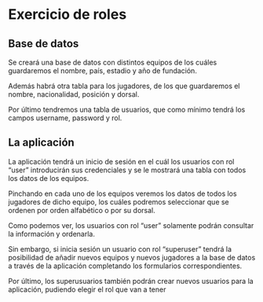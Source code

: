 # Exercicio de roles

## Base de datos

Se creará una base de datos con distintos equipos de los cuáles guardaremos el nombre, país, estadio y año de fundación. 

Además habrá otra tabla para los jugadores, de los que guardaremos el nombre, nacionalidad, posición y dorsal. 

Por último tendremos una tabla de usuarios, que como mínimo tendrá los campos username, password y rol.

## La aplicación

La aplicación tendrá un inicio de sesión en el cuál los usuarios con rol “user” introducirán sus credenciales y se le mostrará una tabla con todos los datos de los equipos. 

Pinchando en cada uno de los equipos veremos los datos de todos los jugadores de dicho equipo, los cuáles podremos seleccionar que se ordenen por orden alfabético o por su dorsal.

Como podemos ver, los usuarios con rol “user” solamente podrán consultar la información y ordenarla. 

Sin embargo, si inicia sesión un usuario con rol “superuser” tendrá la posibilidad de añadir nuevos equipos y nuevos jugadores a la base de datos a través de la aplicación completando los formularios correspondientes.

Por último, los superusuarios también podrán crear nuevos usuarios para la aplicación, pudiendo elegir el rol que van a tener
